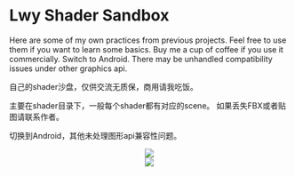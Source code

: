 # Lwy Shader Sandbox
Here are some of my own practices from previous projects.
Feel free to use them if you want to learn some basics.
Buy me a cup of coffee if you use it commercially.
Switch to Android. There may be unhandled compatibility issues under other graphics api.

自己的shader沙盘，仅供交流无质保，商用请我吃饭。

主要在shader目录下，一般每个shader都有对应的scene。
如果丢失FBX或者贴图请联系作者。

切换到Android，其他未处理图形api兼容性问题。

<div align = "center">
  <img src = "https://github.com/agubuda/Lwy_ShaderLibrary/blob/temp/Recordings/image_001_0002.png](https://github.com/agubuda/Lwy_ShaderLibrary/blob/master/Recordings/image_001_0002.png?raw=true">
</div>
<div align = "center">
  <img src = "[https://github.com/agubuda/Lwy_ShaderLibrary/blob/temp/Recordings/image_001_0002.png](https://github.com/agubuda/Lwy_ShaderLibrary/blob/master/Recordings/image_001_0002.png?raw=true](https://github.com/agubuda/Lwy_ShaderLibrary/blob/master/Recordings/image_002_0002.png?raw=true)">
</div>
